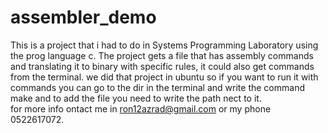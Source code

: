 # assembler_demo
This is a project that i had to do in Systems Programming Laboratory using the prog language c.
The project gets a file that has assembly commands and translating it to binary with specific rules,
it could also get commands from the terminal.
we did that project in ubuntu so if you want to run it with commands you can go to the dir in the terminal and write the command make and to add the file you need to write the path nect to it.  
for more info ontact me in ron12azrad@gmail.com or my phone 0522617072.
